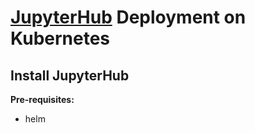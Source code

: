 # [JupyterHub](https://z2jh.jupyter.org/en/stable/jupyterhub/installation.html) Deployment on Kubernetes


## Install JupyterHub

**Pre-requisites:**
- helm

